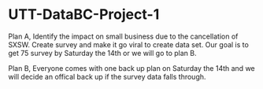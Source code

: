 # UTT-DataBC-Project-1

Plan A,
Identify the impact on small business due to the cancellation of SXSW.
Create survey and make it go viral to create data set. Our goal is to get 75 survey by Saturday the 14th or we will go to plan B.

Plan B,
Everyone comes with one back up plan on Saturday the 14th and we will decide an offical back up if the survey data falls through.